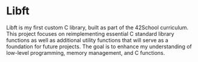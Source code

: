 # Libft

Libft is my first custom C library, built as part of the 42School curriculum. This project focuses on reimplementing essential C standard library functions as well as additional utility functions that will serve as a foundation for future projects. The goal is to enhance my understanding of low-level programming, memory management, and C functions.

